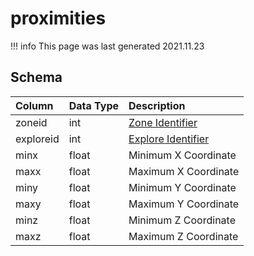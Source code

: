 # proximities

!!! info
	This page was last generated 2021.11.23

## Schema

| Column | Data Type | Description |
| :--- | :--- | :--- |
| zoneid | int | [Zone Identifier](../../../../server/zones/zone-list) |
| exploreid | int | [Explore Identifier](../../schema/tasks/goallists.md) |
| minx | float | Minimum X Coordinate |
| maxx | float | Maximum X Coordinate |
| miny | float | Minimum Y Coordinate |
| maxy | float | Maximum Y Coordinate |
| minz | float | Minimum Z Coordinate |
| maxz | float | Maximum Z Coordinate |

